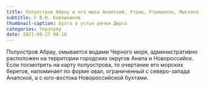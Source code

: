 ```yaml
---
title: Полуостров Абрау и его мысы Анапский, Утриш, Утришонок, Мысхако, Любви
subtitle: © В.Н. Ковешников
thumbnail-caption: Бухта в устье речки Дюрсо
categories: toponymy
date: 2021-08-27 08:10
---
```

Полуостров Абрау, омывается водами Черного моря, административно расположен на территории городских округов Анапа и Новороссийск. Если посмотреть на карту полуострова, то очертание его морских берегов, напоминает по форме овал, ограниченный с северо-запада Анапской, а с юго-востока Новороссийской бухтами.
